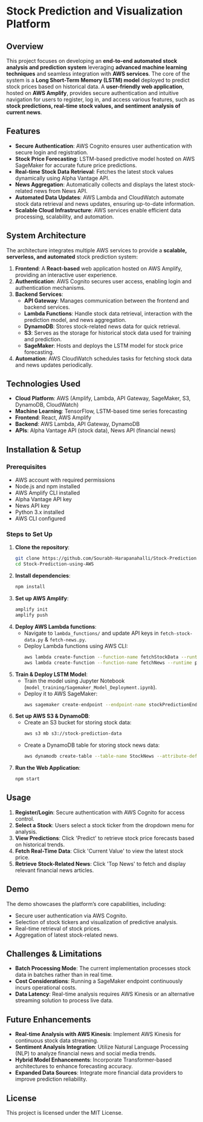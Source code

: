 # Stock Prediction and Visualization Platform

## Overview
This project focuses on developing an **end-to-end automated stock analysis and prediction system** leveraging **advanced machine learning techniques** and seamless integration with **AWS services**. The core of the system is a **Long Short-Term Memory (LSTM) model** deployed to predict stock prices based on historical data. A **user-friendly web application**, hosted on **AWS Amplify**, provides secure authentication and intuitive navigation for users to register, log in, and access various features, such as **stock predictions, real-time stock values, and sentiment analysis of current news**.

## Features
- **Secure Authentication**: AWS Cognito ensures user authentication with secure login and registration.
- **Stock Price Forecasting**: LSTM-based predictive model hosted on AWS SageMaker for accurate future price predictions.
- **Real-time Stock Data Retrieval**: Fetches the latest stock values dynamically using Alpha Vantage API.
- **News Aggregation**: Automatically collects and displays the latest stock-related news from News API.
- **Automated Data Updates**: AWS Lambda and CloudWatch automate stock data retrieval and news updates, ensuring up-to-date information.
- **Scalable Cloud Infrastructure**: AWS services enable efficient data processing, scalability, and automation.

## System Architecture
The architecture integrates multiple AWS services to provide a **scalable, serverless, and automated** stock prediction system:

1. **Frontend**: A **React-based** web application hosted on AWS Amplify, providing an interactive user experience.
2. **Authentication**: AWS Cognito secures user access, enabling login and authentication mechanisms.
3. **Backend Services**:
   - **API Gateway**: Manages communication between the frontend and backend services.
   - **Lambda Functions**: Handle stock data retrieval, interaction with the prediction model, and news aggregation.
   - **DynamoDB**: Stores stock-related news data for quick retrieval.
   - **S3**: Serves as the storage for historical stock data used for training and prediction.
   - **SageMaker**: Hosts and deploys the LSTM model for stock price forecasting.
4. **Automation**: AWS CloudWatch schedules tasks for fetching stock data and news updates periodically.

## Technologies Used
- **Cloud Platform**: AWS (Amplify, Lambda, API Gateway, SageMaker, S3, DynamoDB, CloudWatch)
- **Machine Learning**: TensorFlow, LSTM-based time series forecasting
- **Frontend**: React, AWS Amplify
- **Backend**: AWS Lambda, API Gateway, DynamoDB
- **APIs**: Alpha Vantage API (stock data), News API (financial news)

## Installation & Setup
### Prerequisites
- AWS account with required permissions
- Node.js and npm installed
- AWS Amplify CLI installed
- Alpha Vantage API key
- News API key
- Python 3.x installed
- AWS CLI configured

### Steps to Set Up
1. **Clone the repository**:
   ```sh
   git clone https://github.com/Sourabh-Harapanahalli/Stock-Prediction-using-AWS.git
   cd Stock-Prediction-using-AWS
   ```
2. **Install dependencies**:
   ```sh
   npm install
   ```
3. **Set up AWS Amplify**:
   ```sh
   amplify init
   amplify push
   ```
4. **Deploy AWS Lambda functions**:
   - Navigate to `lambda_functions/` and update API keys in `fetch-stock-data.py` & `fetch-news.py`.
   - Deploy Lambda functions using AWS CLI:
     ```sh
     aws lambda create-function --function-name fetchStockData --runtime python3.x --role <IAM_ROLE> --handler fetch-stock-data.lambda_handler --zip-file fileb://fetch-stock-data.zip
     aws lambda create-function --function-name fetchNews --runtime python3.x --role <IAM_ROLE> --handler fetch-news.lambda_handler --zip-file fileb://fetch-news.zip
     ```
5. **Train & Deploy LSTM Model**:
   - Train the model using Jupyter Notebook (`model_training/Sagemaker_Model_Deployment.ipynb`).
   - Deploy it to AWS SageMaker:
     ```sh
     aws sagemaker create-endpoint --endpoint-name stockPredictionEndpoint --endpoint-config-name stockModelConfig
     ```
6. **Set up AWS S3 & DynamoDB**:
   - Create an S3 bucket for storing stock data:
     ```sh
     aws s3 mb s3://stock-prediction-data
     ```
   - Create a DynamoDB table for storing stock news data:
     ```sh
     aws dynamodb create-table --table-name StockNews --attribute-definitions AttributeName=StockSymbol,AttributeType=S --key-schema AttributeName=StockSymbol,KeyType=HASH --billing-mode PAY_PER_REQUEST
     ```
7. **Run the Web Application**:
   ```sh
   npm start
   ```

## Usage
1. **Register/Login**: Secure authentication with AWS Cognito for access control.
2. **Select a Stock**: Users select a stock ticker from the dropdown menu for analysis.
3. **View Predictions**: Click 'Predict' to retrieve stock price forecasts based on historical trends.
4. **Fetch Real-Time Data**: Click 'Current Value' to view the latest stock price.
5. **Retrieve Stock-Related News**: Click 'Top News' to fetch and display relevant financial news articles.

## Demo
The demo showcases the platform’s core capabilities, including:
- Secure user authentication via AWS Cognito.
- Selection of stock tickers and visualization of predictive analysis.
- Real-time retrieval of stock prices.
- Aggregation of latest stock-related news.

## Challenges & Limitations
- **Batch Processing Mode**: The current implementation processes stock data in batches rather than in real time.
- **Cost Considerations**: Running a SageMaker endpoint continuously incurs operational costs.
- **Data Latency**: Real-time analysis requires AWS Kinesis or an alternative streaming solution to process live data.

## Future Enhancements
- **Real-time Analysis with AWS Kinesis**: Implement AWS Kinesis for continuous stock data streaming.
- **Sentiment Analysis Integration**: Utilize Natural Language Processing (NLP) to analyze financial news and social media trends.
- **Hybrid Model Enhancements**: Incorporate Transformer-based architectures to enhance forecasting accuracy.
- **Expanded Data Sources**: Integrate more financial data providers to improve prediction reliability.

## License
This project is licensed under the MIT License.

